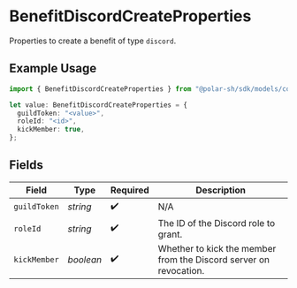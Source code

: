 # BenefitDiscordCreateProperties

Properties to create a benefit of type `discord`.

## Example Usage

```typescript
import { BenefitDiscordCreateProperties } from "@polar-sh/sdk/models/components/benefitdiscordcreateproperties.js";

let value: BenefitDiscordCreateProperties = {
  guildToken: "<value>",
  roleId: "<id>",
  kickMember: true,
};
```

## Fields

| Field                                                             | Type                                                              | Required                                                          | Description                                                       |
| ----------------------------------------------------------------- | ----------------------------------------------------------------- | ----------------------------------------------------------------- | ----------------------------------------------------------------- |
| `guildToken`                                                      | *string*                                                          | :heavy_check_mark:                                                | N/A                                                               |
| `roleId`                                                          | *string*                                                          | :heavy_check_mark:                                                | The ID of the Discord role to grant.                              |
| `kickMember`                                                      | *boolean*                                                         | :heavy_check_mark:                                                | Whether to kick the member from the Discord server on revocation. |